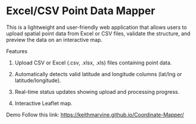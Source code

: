 # Excel/CSV Point Data Mapper

This is a lightweight and user-friendly web application that allows users to upload spatial point data from Excel or CSV files, validate the structure, and preview the data on an interactive map.

Features
1. Upload CSV or Excel (.csv, .xlsx, .xls) files containing point data.

2. Automatically detects valid latitude and longitude columns (lat/lng or latitude/longitude).

3. Real-time status updates showing upload and processing progress.

4. Interactive Leaflet map.

Demo
Follow this link: https://keithmarvine.github.io/Coordinate-Mapper/
